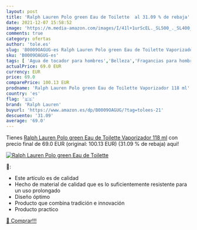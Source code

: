 ```yaml
---
layout: post
title: 'Ralph Lauren Polo green Eau de Toilette  al 31.09 % de rebaja'
date: 2021-12-07 15:58:52
image: 'https://m.media-amazon.com/images/I/41l+1urScEL._SL500_._SL400_.jpg'
comments: true
category: ofertas
author: 'tole.es'
slug: 'B0009OAGUG-es Ralph Lauren Polo green Eau de Toilette Vaporizador 118 ml'
sku: 'B0009OAGUG-es'
tags: [ 'Agua de tocador para hombres','Belleza','Fragancias para hombres','Perfumes y fragancias','de','eau','ralph lauren','toilette', ]
actualPrice: 69.0 EUR
currency: EUR
price: 69.0
comparePrice: 100.13 EUR
prodname: 'Ralph Lauren Polo green Eau de Toilette Vaporizador 118 ml'
country: 'es'
flag: '🇪🇸'
brand: 'Ralph Lauren'
buyurl: 'https://www.amazon.es/dp/B0009OAGUG/?tag=tolees-21'
descuento: '31.09'
average: '69.0'
---
```


Tienes [Ralph Lauren Polo green Eau de Toilette Vaporizador 118 ml](https://www.amazon.es/dp/B0009OAGUG/?tag=tolees-21) con precio final de  69.0 EUR (original: 100.13 EUR) (31.09 %  de rebaja) aqui!

[![Ralph Lauren Polo green Eau de Toilette ](https://m.media-amazon.com/images/I/41l+1urScEL._SL500_._SL400_.jpg)](https://www.amazon.es/dp/B0009OAGUG/?tag=tolees-21)

🔎:

- Este artículo es de calidad
- Hecho de material de calidad que es lo suficientemente resistente para un uso prolongado
- Diseño óptimo
- Producto que combina tradición e innovación
- Producto practico

[🛒 Comprar!!!](https://www.amazon.es/dp/B0009OAGUG/?tag=tolees-21)
